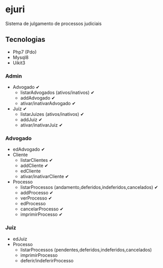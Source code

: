 # ejuri
Sistema de julgamento de processos judiciais

## Tecnologias
- Php7 (Pdo)
- Mysql8
- Uikit3

### Admin
- Advogado ✔
    - listarAdvogados (ativos/inativos) ✔
    - addAdvogado ✔
    - ativar/inativarAdvogado ✔
- Juíz ✔
    - listarJuizes (ativos/inativos) ✔
    - addJuiz ✔
    - ativar/inativarJuiz ✔

### Advogado
- edAdvogado ✔
- Cliente
    - listarClientes ✔
    - addCliente ✔
    - edCliente
    - ativar/inativarCliente ✔
- Processo
    - listarProcessos (andamento,deferidos,indeferidos,cancelados) ✔
    - addProcesso ✔
    - verProcesso ✔
    - edProcesso
    - cancelarProcesso ✔
    - imprimirProcesso ✔

### Juíz
- edJuiz
- Processo
    - listarProcessos (pendentes,deferidos,indeferidos,cancelados)
    - imprimirProcesso
    - deferir/indeferirProcesso